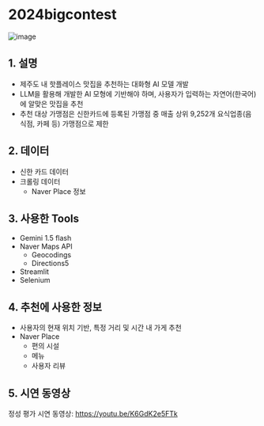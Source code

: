 # 2024bigcontest
![image](https://github.com/user-attachments/assets/7812eda1-fbc8-4ade-bc00-bca6914e3380)

## 1. 설명
- 제주도 내 핫플레이스 맛집을 추천하는 대화형 AI 모델 개발
- LLM을 활용해 개발한 AI 모형에 기반해야 하며, 사용자가 입력하는 자연어(한국어)에 알맞은 맛집을 추천
- 추천 대상 가맹점은 신한카드에 등록된 가맹점 중 매출 상위 9,252개 요식업종(음식점, 카페 등) 가맹점으로 제한

## 2. 데이터
- 신한 카드 데이터
- 크롤링 데이터
    - Naver Place 정보

## 3. 사용한 Tools
- Gemini 1.5 flash
- Naver Maps API
    - Geocodings
    - Directions5
- Streamlit
- Selenium

## 4. 추천에 사용한 정보
- 사용자의 현재 위치 기반, 특정 거리 및 시간 내 가게 추천
- Naver Place
    - 편의 시설
    - 메뉴
    - 사용자 리뷰

## 5. 시연 동영상
정성 평가 시연 동영상: https://youtu.be/K6GdK2e5FTk
